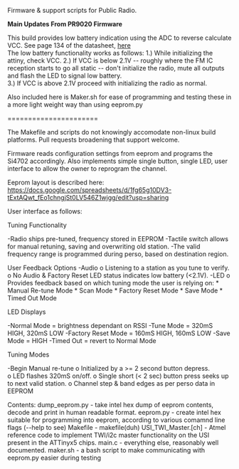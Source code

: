 Firmware & support scripts for Public Radio.

**Main Updates From PR9020 Firmware**

  This build provides low battery indication using the ADC to reverse calculate VCC. See page 134 of the datasheet, [here](http://www.atmel.com/Images/Atmel-2586-AVR-8-bit-Microcontroller-ATtiny25-ATtiny45-ATtiny85_Datasheet-Summary.pdf)  
  The low battery functionality works as follows: 
  1.) While initializing the attiny, check VCC. 
  2.) If VCC is below 2.1V -- roughly where the FM IC reception starts to go all static -- don't initialize the radio, mute all outputs and flash the LED to signal low battery.  
  3.) If VCC is above 2.1V proceed with initializing the radio as normal.  


  Also included here is Maker.sh for ease of programming and testing these in a more light weight way than using eeprom.py

  ======================

The Makefile and scripts do not knowingly accomodate non-linux build platforms. Pull requests broadening that support welcome.

Firmware reads configuration settings from eeprom and programs the Si4702 accordingly. Also implements simple single button, single LED, user interface to allow the owner to reprogram the channel.

Eeprom layout is described here: https://docs.google.com/spreadsheets/d/1fg65g10DV3-tExtAQwt_fEo1chngjSt0LV546Z1wjgg/edit?usp=sharing

User interface as follows:

Tuning Functionality

-Radio ships pre-tuned, frequency stored in EEPROM 
-Tactile switch allows for manual retuning, saving and overwriting old station. 
-The valid frequency range is programmed during perso, based on destination region.

User Feedback Options
-Audio
        o Listening to a station as you tune to verify.
        o No Audio & Factory Reset LED status indicates low battery (<2.1V).
-LED
        o Provides feedback based on which tuning mode the user is relying on:
                * Manual Re-tune Mode
                * Scan Mode 
                * Factory Reset Mode
                * Save Mode 
                * Timed Out Mode

LED Displays

-Normal Mode = brightness dependant on RSSI
-Tune Mode = 320mS HIGH, 320mS LOW
-Factory Reset Mode = 160mS HIGH, 160mS LOW
-Save Mode = HIGH
-Timed Out = revert to Normal Mode

Tuning Modes

-Begin Manual re-tune
        o Initialized by a >= 2 second button depress.  
        o LED flashes 320mS on/off.
        o Single short (< 2 sec) button press seeks up to next valid station.
        o Channel step & band edges as per perso data in EEPROM


Contents:
   dump_eeprom.py - take intel hex dump of eeprom contents, decode and print in <sort of> human readable format.
   eeprom.py - create intel hex suitable for programming into eeprom, according to various comamnd line flags (--help to see)
   Makefile - makefile(duh)
   USI_TWI_Master.[ch] - Atmel reference code to implement TWI/i2c master functionality on the USI present in the ATTinyx5 chips.
   main.c - everything else, reasonably well documented.
   maker.sh - a bash script to make communicating with eeprom.py easier during testing
